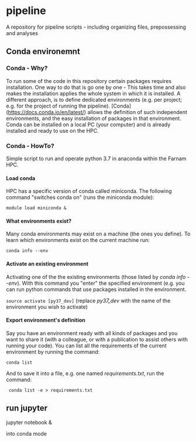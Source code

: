 
# pipeline
A repository for pipeline scripts - including organizing files, prepossessing and analyses

## Conda environemnt
### Conda - Why?
To run some of the code in this repository certain packages requires installation. 
One way to do that is go one by one - This takes time and also makes the installation applies the whole system in which it is installed. 
A different approach, is to define dedicated environments (e.g. per project; e.g. for the project of running the pipeline). [Conda] (https://docs.conda.io/en/latest/) allows the definition of such independent environments, and the easy installation of packages in that environment. Conda can be installed on a local PC (your computer) and is already installed and ready to use on the HPC.

### Conda - HowTo?
 Simple script to run and operate python 3.7 in anaconda within the Farnam HPC.
#### Load conda 
HPC has a specific version of conda called miniconda. The following command "switches conda on"  (runs the miniconda module):

`module load miniconda &`

#### What environments exist?
Many conda environments may exist on a machine (the ones you define). To learn which environments exist on the current machine run:

`conda info --env`


#### Activate an existing environment
Activating one of the the existing  environments (those listed by _conda info --env_). With this command you "enter" the specified environment (e.g. you can run python commands that use packages installed in the environment.

`source activate [py37_dev]` (replace _py37_dev_ with the name of the environment you wish to activate)

#### Export environment's definition
Say you have an environment ready with all kinds of packages and you want to share it (with a colleague, or with a publication to assist others with running your code). You can list all the requirements of the current environment by running the command:

`conda list`

 And to save it into a file, e.g. one named _requirements.txt_, run the command:

` conda list -e > requirements.txt`


## run jupyter
jupyter notebook &


into conda mode
